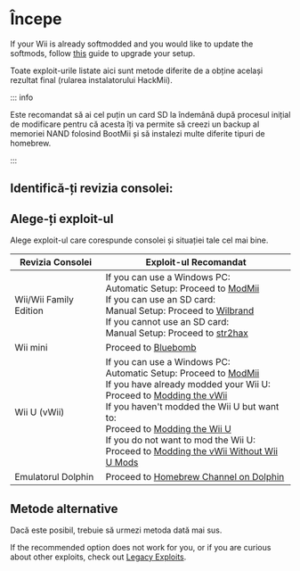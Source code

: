 # Începe

If your Wii is already softmodded and you would like to update the softmods, follow [this](hackmii) guide to upgrade your setup.

Toate exploit-urile listate aici sunt metode diferite de a obține același rezultat final (rularea instalatorului HackMii).

::: info

Este recomandat să ai cel puțin un card SD la îndemână după procesul inițial de modificare pentru că acesta îți va permite să creezi un backup al memoriei NAND folosind BootMii și să instalezi multe diferite tipuri de homebrew.

:::

## Identifică-ți revizia consolei:

<!--@include: @/_include/identify-console.html -->

## Alege-ți exploit-ul

Alege exploit-ul care corespunde consolei și situației tale cel mai bine.

| Revizia Consolei                | Exploit-ul Recomandat                                                                                                                                                                                                                                                                                                                                                                                                                                                                           |
| ------------------------------- | ----------------------------------------------------------------------------------------------------------------------------------------------------------------------------------------------------------------------------------------------------------------------------------------------------------------------------------------------------------------------------------------------------------------------------------------------------------------------------------------------- |
| Wii/Wii Family Edition          | If you can use a Windows PC:<br> Automatic Setup: Proceed to [ModMii](modmii)<br> If you can use an SD card:<br> Manual Setup: Proceed to [Wilbrand](wilbrand)<br> If you cannot use an SD card:<br> Manual Setup: Proceed to [str2hax](str2hax)<br>                                                                                                                                            |
| Wii mini                        | Proceed to [Bluebomb](bluebomb)                                                                                                                                                                                                                                                                                                                                                                                                                                                                 |
| Wii U (vWii) | If you can use a Windows PC:<br> Automatic Setup: Proceed to [ModMii](modmii)<br> If you have already modded your Wii U:<br> Proceed to [Modding the vWii](vwii-homebrew-channel)<br> If you haven't modded the Wii U but want to:<br> Proceed to [Modding the Wii U](https://wiiu.hacks.guide)<br> If you do not want to mod the Wii U:<br> Proceed to [Modding the vWii Without Wii U Mods](wiiu-nand-dumper) |
| Emulatorul Dolphin              | Proceed to [Homebrew Channel on Dolphin](homebrew-dolphin)                                                                                                                                                                                                                                                                                                                                                                                                                                      |

## Metode alternative

Dacă este posibil, trebuie să urmezi metoda dată mai sus.

If the recommended option does not work for you, or if you are curious about other exploits, check out [Legacy Exploits](legacy-exploits).
